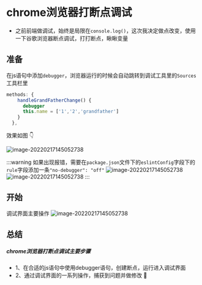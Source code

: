 # chrome浏览器打断点调试
- 之前前端做调试，始终是局限在`console.log()`，这次我决定做点改变，使用一下谷歌浏览器断点调试，打打断点，瞅瞅变量
## 准备
在js语句中添加`debugger`，浏览器运行的时候会自动跳转到调试工具里的`Sources`工具栏里
```js
methods: {
    handleGrandFatherChange() {
      debugger
      this.name = ['1','2','grandfather']
    }
  },
```
效果如图 :point_down:

![image-20220217145052738](../../debugger/1.png)

:::warning
如果出现报错，需要在`package.json`文件下的`eslintConfig`字段下的`rule`字段添加一条`"no-debugger": "off"`
![image-20220217145052738](../../debugger/2.png)
![image-20220217145052738](../../debugger/3.png)
:::
## 开始
调试界面主要操作
![image-20220217145052738](../../debugger/4.png)
## 总结
##### chrome浏览器打断点调试主要步骤
- 1、在合适的js语句中使用debugger语句，创建断点，运行进入调试界面
- 2、通过调试界面的一系列操作，捕获到问题并做修改 :100: